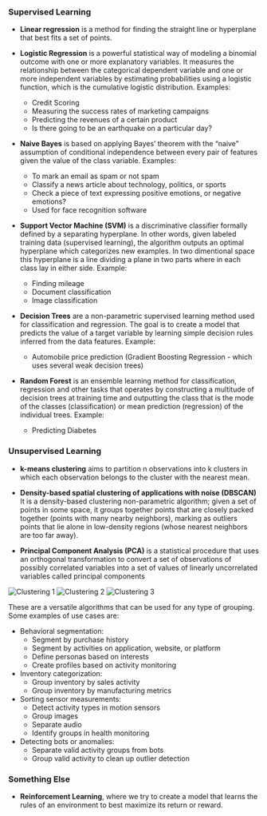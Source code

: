 ### Supervised Learning

- **Linear regression** is a method for finding the straight line or hyperplane that best fits a set of points.

- **Logistic Regression** is a powerful statistical way of modeling a binomial outcome with one or more explanatory variables. It measures the relationship between the categorical dependent variable and one or more independent variables by estimating probabilities using a logistic function, which is the cumulative logistic distribution. Examples:
    - Credit Scoring
    - Measuring the success rates of marketing campaigns
    - Predicting the revenues of a certain product
    - Is there going to be an earthquake on a particular day?

- **Naive Bayes** is based on applying Bayes’ theorem with the “naive” assumption of conditional independence between every pair of features given the value of the class variable. Examples:
    - To mark an email as spam or not spam
    - Classify a news article about technology, politics, or sports
    - Check a piece of text expressing positive emotions, or negative emotions?
    - Used for face recognition software

- **Support Vector Machine (SVM)** is a discriminative classifier formally defined by a separating hyperplane. In other words, given labeled training data (supervised learning), the algorithm outputs an optimal hyperplane which categorizes new examples. In two dimentional space this hyperplane is a line dividing a plane in two parts where in each class lay in either side. Example:
    - Finding mileage
    - Document classification
    - Image classification

- **Decision Trees** are a non-parametric supervised learning method used for classification and regression. The goal is to create a model that predicts the value of a target variable by learning simple decision rules inferred from the data features. Example:
    - Automobile price prediction (Gradient Boosting Regression - which uses several weak decision trees)

- **Random Forest** is an ensemble learning method for classification, regression and other tasks that operates by constructing a multitude of decision trees at training time and outputting the class that is the mode of the classes (classification) or mean prediction (regression) of the individual trees. Example:
    - Predicting Diabetes

### Unsupervised Learning

- **k-means clustering** aims to partition n observations into k clusters in which each observation belongs to the cluster with the nearest mean.

- **Density-based spatial clustering of applications with noise (DBSCAN)** It is a density-based clustering non-parametric algorithm; given a set of points in some space, it groups together points that are closely packed together (points with many nearby neighbors), marking as outliers points that lie alone in low-density regions (whose nearest neighbors are too far away).

- **Principal Component Analysis (PCA)** is a statistical procedure that uses an orthogonal transformation to convert a set of observations of possibly correlated variables into a set of values of linearly uncorrelated variables called principal components

![Clustering 1](https://s3-us-west-2.amazonaws.com/vinkrish-notes/img/clustering_1.png)
![Clustering 2](https://s3-us-west-2.amazonaws.com/vinkrish-notes/img/clustering_2.png)
![Clustering 3](https://s3-us-west-2.amazonaws.com/vinkrish-notes/img/clustering_3.png)

These are a versatile algorithms that can be used for any type of grouping. Some examples of use cases are:

- Behavioral segmentation:
    - Segment by purchase history
    - Segment by activities on application, website, or platform
    - Define personas based on interests
    - Create profiles based on activity monitoring
- Inventory categorization:
    - Group inventory by sales activity
    - Group inventory by manufacturing metrics
- Sorting sensor measurements:
    - Detect activity types in motion sensors
    - Group images
    - Separate audio
    - Identify groups in health monitoring
- Detecting bots or anomalies:
    - Separate valid activity groups from bots
    - Group valid activity to clean up outlier detection

### Something Else

- **Reinforcement Learning**, where we try to create a model that learns the rules of an environment to best maximize its return or reward.
